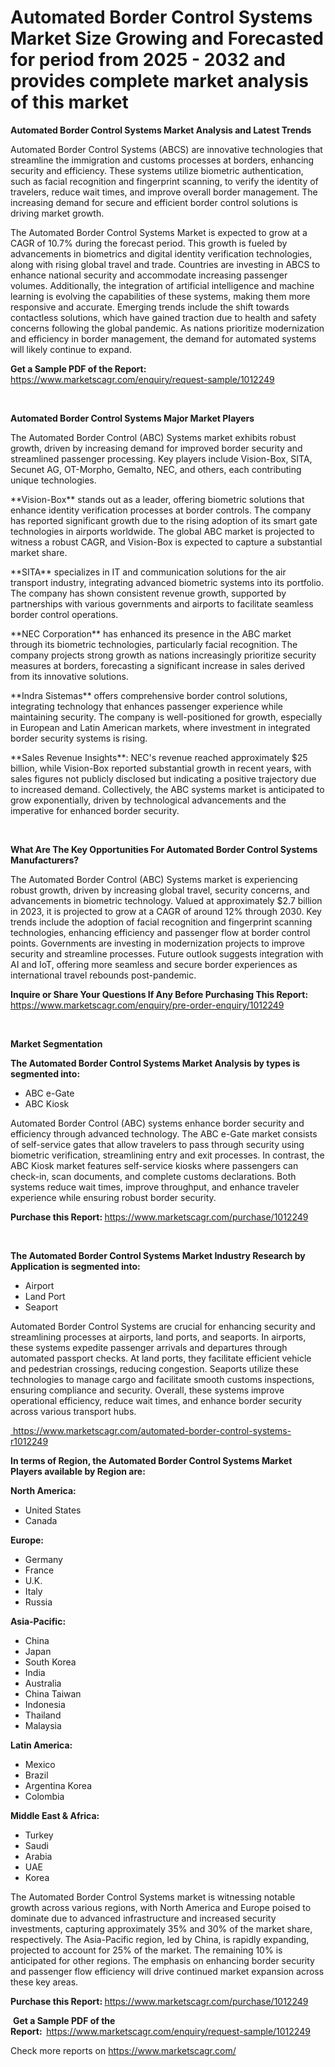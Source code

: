 <p><h1>Automated Border Control Systems Market Size Growing and Forecasted for period from 2025 - 2032 and provides complete market analysis of this market</h1></p><p><strong>Automated Border Control Systems Market Analysis and Latest Trends</strong></p>
<p><p>Automated Border Control Systems (ABCS) are innovative technologies that streamline the immigration and customs processes at borders, enhancing security and efficiency. These systems utilize biometric authentication, such as facial recognition and fingerprint scanning, to verify the identity of travelers, reduce wait times, and improve overall border management. The increasing demand for secure and efficient border control solutions is driving market growth.</p><p>The Automated Border Control Systems Market is expected to grow at a CAGR of 10.7% during the forecast period. This growth is fueled by advancements in biometrics and digital identity verification technologies, along with rising global travel and trade. Countries are investing in ABCS to enhance national security and accommodate increasing passenger volumes. Additionally, the integration of artificial intelligence and machine learning is evolving the capabilities of these systems, making them more responsive and accurate. Emerging trends include the shift towards contactless solutions, which have gained traction due to health and safety concerns following the global pandemic. As nations prioritize modernization and efficiency in border management, the demand for automated systems will likely continue to expand.</p></p>
<p><strong>Get a Sample PDF of the Report:&nbsp;</strong> <a href="https://www.marketscagr.com/enquiry/request-sample/1012249?utm_campaign=1166&utm_medium=2&utm_source=Github&utm_content=ia&utm_term=05032025&utm_id=automated-border-control-systems">https://www.marketscagr.com/enquiry/request-sample/1012249</a></p>
<p>&nbsp;</p>
<p><strong>Automated Border Control Systems Major Market Players</strong></p>
<p><p>The Automated Border Control (ABC) Systems market exhibits robust growth, driven by increasing demand for improved border security and streamlined passenger processing. Key players include Vision-Box, SITA, Secunet AG, OT-Morpho, Gemalto, NEC, and others, each contributing unique technologies.</p><p>**Vision-Box** stands out as a leader, offering biometric solutions that enhance identity verification processes at border controls. The company has reported significant growth due to the rising adoption of its smart gate technologies in airports worldwide. The global ABC market is projected to witness a robust CAGR, and Vision-Box is expected to capture a substantial market share.</p><p>**SITA** specializes in IT and communication solutions for the air transport industry, integrating advanced biometric systems into its portfolio. The company has shown consistent revenue growth, supported by partnerships with various governments and airports to facilitate seamless border control operations.</p><p>**NEC Corporation** has enhanced its presence in the ABC market through its biometric technologies, particularly facial recognition. The company projects strong growth as nations increasingly prioritize security measures at borders, forecasting a significant increase in sales derived from its innovative solutions.</p><p>**Indra Sistemas** offers comprehensive border control solutions, integrating technology that enhances passenger experience while maintaining security. The company is well-positioned for growth, especially in European and Latin American markets, where investment in integrated border security systems is rising.</p><p>**Sales Revenue Insights**: NEC's revenue reached approximately $25 billion, while Vision-Box reported substantial growth in recent years, with sales figures not publicly disclosed but indicating a positive trajectory due to increased demand. Collectively, the ABC systems market is anticipated to grow exponentially, driven by technological advancements and the imperative for enhanced border security.</p></p>
<p>&nbsp;</p>
<p><strong>What Are The Key Opportunities For Automated Border Control Systems Manufacturers?</strong></p>
<p><p>The Automated Border Control (ABC) Systems market is experiencing robust growth, driven by increasing global travel, security concerns, and advancements in biometric technology. Valued at approximately $2.7 billion in 2023, it is projected to grow at a CAGR of around 12% through 2030. Key trends include the adoption of facial recognition and fingerprint scanning technologies, enhancing efficiency and passenger flow at border control points. Governments are investing in modernization projects to improve security and streamline processes. Future outlook suggests integration with AI and IoT, offering more seamless and secure border experiences as international travel rebounds post-pandemic.</p></p>
<p><strong>Inquire or Share Your Questions If Any Before Purchasing This Report:</strong> <a href="https://www.marketscagr.com/enquiry/pre-order-enquiry/1012249?utm_campaign=1166&utm_medium=2&utm_source=Github&utm_content=ia&utm_term=05032025&utm_id=automated-border-control-systems">https://www.marketscagr.com/enquiry/pre-order-enquiry/1012249</a></p>
<p>&nbsp;</p>
<p><strong>Market Segmentation</strong></p>
<p><strong>The Automated Border Control Systems Market Analysis by types is segmented into:</strong></p>
<p><ul><li>ABC e-Gate</li><li>ABC Kiosk</li></ul></p>
<p><p>Automated Border Control (ABC) systems enhance border security and efficiency through advanced technology. The ABC e-Gate market consists of self-service gates that allow travelers to pass through security using biometric verification, streamlining entry and exit processes. In contrast, the ABC Kiosk market features self-service kiosks where passengers can check-in, scan documents, and complete customs declarations. Both systems reduce wait times, improve throughput, and enhance traveler experience while ensuring robust border security.</p></p>
<p><strong>Purchase this Report:&nbsp;</strong><a href="https://www.marketscagr.com/purchase/1012249?utm_campaign=1166&utm_medium=2&utm_source=Github&utm_content=ia&utm_term=05032025&utm_id=automated-border-control-systems">https://www.marketscagr.com/purchase/1012249</a></p>
<p>&nbsp;</p>
<p><strong>The Automated Border Control Systems Market Industry Research by Application is segmented into:</strong></p>
<p><ul><li>Airport</li><li>Land Port</li><li>Seaport</li></ul></p>
<p><p>Automated Border Control Systems are crucial for enhancing security and streamlining processes at airports, land ports, and seaports. In airports, these systems expedite passenger arrivals and departures through automated passport checks. At land ports, they facilitate efficient vehicle and pedestrian crossings, reducing congestion. Seaports utilize these technologies to manage cargo and facilitate smooth customs inspections, ensuring compliance and security. Overall, these systems improve operational efficiency, reduce wait times, and enhance border security across various transport hubs.</p></p>
<p><a href="https://www.marketscagr.com/automated-border-control-systems-r1012249?utm_campaign=1166&utm_medium=2&utm_source=Github&utm_content=ia&utm_term=05032025&utm_id=automated-border-control-systems">&nbsp;https://www.marketscagr.com/automated-border-control-systems-r1012249</a></p>
<p><strong>In terms of Region, the Automated Border Control Systems Market Players available by Region are:</strong></p>
<p>
    <p> <strong> North America: </strong>
        <ul>
            <li>United States</li>
            <li>Canada</li>
        </ul>
        </p> 
    <p> <strong> Europe: </strong>
        <ul>
            <li>Germany</li>
            <li>France</li>
            <li>U.K.</li>
            <li>Italy</li>
            <li>Russia</li>
        </ul>
        </p> 
    <p> <strong> Asia-Pacific: </strong>
        <ul>
            <li>China</li>
            <li>Japan</li>
            <li>South Korea</li>
            <li>India</li>
            <li>Australia</li>
            <li>China Taiwan</li>
            <li>Indonesia</li>
            <li>Thailand</li>
            <li>Malaysia</li>
        </ul>
        </p> 
    <p> <strong> Latin America: </strong>
        <ul>
            <li>Mexico</li>
            <li>Brazil</li>
            <li>Argentina Korea</li>
            <li>Colombia</li>
        </ul>
        </p> 
    <p> <strong> Middle East & Africa: </strong>
        <ul>
            <li>Turkey</li>
            <li>Saudi</li>
            <li>Arabia</li>
            <li>UAE</li>
            <li>Korea</li>
        </ul>
    </p>
    </p>
<p><p>The Automated Border Control Systems market is witnessing notable growth across various regions, with North America and Europe poised to dominate due to advanced infrastructure and increased security investments, capturing approximately 35% and 30% of the market share, respectively. The Asia-Pacific region, led by China, is rapidly expanding, projected to account for 25% of the market. The remaining 10% is anticipated for other regions. The emphasis on enhancing border security and passenger flow efficiency will drive continued market expansion across these key areas.</p></p>
<p><strong>Purchase this Report: </strong><a href="https://www.marketscagr.com/purchase/1012249?utm_campaign=1166&utm_medium=2&utm_source=Github&utm_content=ia&utm_term=05032025&utm_id=automated-border-control-systems">https://www.marketscagr.com/purchase/1012249</a></p>
<p>&nbsp;<strong>Get a Sample PDF of the Report:&nbsp;&nbsp;</strong><a href="https://www.marketscagr.com/enquiry/request-sample/1012249?utm_campaign=1166&utm_medium=2&utm_source=Github&utm_content=ia&utm_term=05032025&utm_id=automated-border-control-systems">https://www.marketscagr.com/enquiry/request-sample/1012249</a></p>
<p><strong></strong></p>
<p>Check more reports on <a href="https://www.marketscagr.com/?utm_campaign=1166&utm_medium=2&utm_source=Github&utm_content=ia&utm_term=05032025&utm_id=automated-border-control-systems">https://www.marketscagr.com/</a></p>